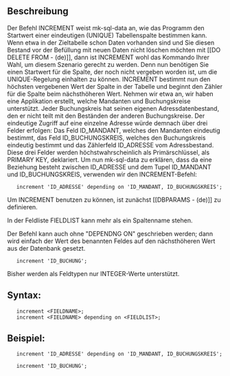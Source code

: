 ## Beschreibung

Der Befehl INCREMENT weist mk-sql-data an, wie das Programm den Startwert einer eindeutigen (UNIQUE) Tabellenspalte bestimmen kann. Wenn etwa in der Zieltabelle schon Daten vorhanden sind und Sie diesen Bestand vor der Befüllung mit neuen Daten nicht löschen möchten mit [[DO DELETE FROM - (de)]], dann ist INCREMENT wohl das Kommando Ihrer Wahl, um diesem Szenario gerecht zu werden. Denn nun benötigen Sie einen Startwert für die Spalte, der noch nicht vergeben worden ist, um die UNIQUE-Regelung einhalten zu können. INCREMENT bestimmt nun den höchsten vergebenen Wert der Spalte in der Tabelle und beginnt den Zähler für die Spalte beim nächsthöheren Wert.
Nehmen wir etwa an, wir haben eine Applikation erstellt, welche Mandanten und Buchungskreise unterstützt. Jeder Buchungskreis hat seinen eigenen Adressdatenbestand, den er nicht teilt mit den Beständen der anderen Buchungskreise. Der eindeutige Zugriff auf eine einzelne Adresse würde demnach über drei Felder erfolgen: Das Feld ID_MANDANT, welches den Mandanten eindeutig bestimmt, das Feld ID_BUCHUNGSKREIS, welches den Buchungskreis eindeutig bestimmt und das Zählerfeld ID_ADRESSE vom Adressbestand. Diese drei Felder werden höchstwahrscheinlich als Primärschlüssel, als PRIMARY KEY, deklariert. Um nun mk-sql-data zu erklären, dass da eine Beziehung besteht zwischen ID_ADRESSE und dem Tupel ID_MANDANT und ID_BUCHUNGSKREIS, verwenden wir den INCREMENT-Befehl:

```
   increment 'ID_ADRESSE' depending on 'ID_MANDANT, ID_BUCHUNGSKREIS';
```

Um INCREMENT benutzen zu können, ist zunächst [[DBPARAMS - (de)]] zu definieren.

In der Feldliste FIELDLIST kann mehr als ein Spaltenname stehen.

Der Befehl kann auch ohne "DEPENDNG ON" geschrieben werden; dann wird einfach der Wert des benannten Feldes auf den nächsthöheren Wert aus der Datenbank gesetzt.

```
   increment 'ID_BUCHUNG';
```

Bisher werden als Feldtypen nur INTEGER-Werte unterstützt.

## Syntax:

```
   increment <FIELDNAME>;
   increment <FIELDNAME> depending on <FIELDLIST>;
```

## Beispiel:

```
   increment 'ID_ADRESSE' depending on 'ID_MANDANT, ID_BUCHUNGSKREIS';

   increment 'ID_BUCHUNG';
```


